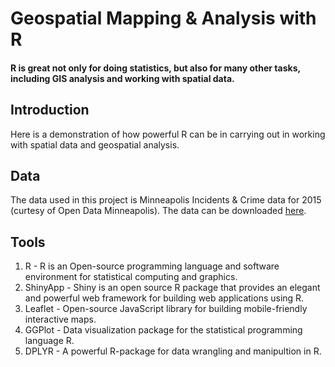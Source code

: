 # Geospatial Mapping & Analysis with R

#### R is great not only for doing statistics, but also for many other tasks, including GIS analysis and working with spatial data.

## Introduction
Here is a demonstration of how powerful R can be in carrying out in working with spatial data and geospatial analysis.

## Data
The data used in this project is Minneapolis Incidents & Crime data for 2015 (curtesy of Open Data Minneapolis). The data can be downloaded [here](https://kaggle2.blob.core.windows.net/datasets/113/247/crimes.csv.zip?sv=2015-12-11&sr=b&sig=Y8juQTXHqLZch34JZJ6X32Lv64hCut9rh0GCQ%2F6ME9c%3D&se=2017-01-09T14%3A19%3A04Z&sp=r).

## Tools
1. R - R is an Open-source programming language and software environment for statistical computing and graphics.
2. ShinyApp - Shiny is an open source R package that provides an elegant and powerful web framework for building web applications using R. 
3. Leaflet - Open-source JavaScript library for building mobile-friendly interactive maps.
4. GGPlot - Data visualization package for the statistical programming language R. 
5. DPLYR - A powerful R-package for data wrangling and manipultion in R.